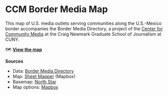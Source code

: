 # CCM Border Media Map

This map of U.S. media outlets serving communities along the U.S.-Mexico border accompanies the Border Media Directory, a project of the [Center for Community Media](https://www.journalism.cuny.edu/centers/center-community-media/) at the Craig Newmark Graduate School of Journalism at CUNY.

🗺️ **[View the map](https://ccmnewmarkj.github.io/bordermap/)**

**Sources**

- Data: [Border Media Directory](https://airtable.com/shrG1vFma7xhIc5Qp)
- Map: [Sheet Mapper](https://labs.mapbox.com/education/impact-tools/sheet-mapper/) (Mapbox)
- Basemap: [North Star](https://blog.mapbox.com/designing-north-star-c8574e299c94?gi=b66978bad2b0)
- Map options: [Mapbox](https://docs.mapbox.com/mapbox-gl-js/example/)
